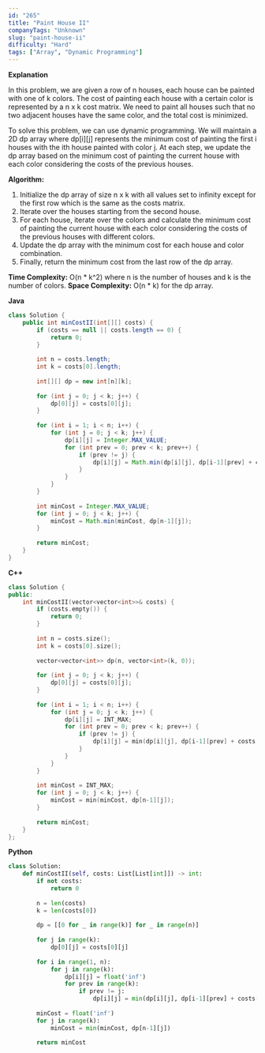 ```yaml
---
id: "265"
title: "Paint House II"
companyTags: "Unknown"
slug: "paint-house-ii"
difficulty: "Hard"
tags: ["Array", "Dynamic Programming"]
---
```


**Explanation**

In this problem, we are given a row of n houses, each house can be painted with one of k colors. The cost of painting each house with a certain color is represented by a n x k cost matrix. We need to paint all houses such that no two adjacent houses have the same color, and the total cost is minimized.

To solve this problem, we can use dynamic programming. We will maintain a 2D dp array where dp[i][j] represents the minimum cost of painting the first i houses with the ith house painted with color j. At each step, we update the dp array based on the minimum cost of painting the current house with each color considering the costs of the previous houses.

**Algorithm:**
1. Initialize the dp array of size n x k with all values set to infinity except for the first row which is the same as the costs matrix.
2. Iterate over the houses starting from the second house.
3. For each house, iterate over the colors and calculate the minimum cost of painting the current house with each color considering the costs of the previous houses with different colors.
4. Update the dp array with the minimum cost for each house and color combination.
5. Finally, return the minimum cost from the last row of the dp array.

**Time Complexity:** O(n * k^2) where n is the number of houses and k is the number of colors.
**Space Complexity:** O(n * k) for the dp array.

**Java**
```java
class Solution {
    public int minCostII(int[][] costs) {
        if (costs == null || costs.length == 0) {
            return 0;
        }
        
        int n = costs.length;
        int k = costs[0].length;
        
        int[][] dp = new int[n][k];
        
        for (int j = 0; j < k; j++) {
            dp[0][j] = costs[0][j];
        }
        
        for (int i = 1; i < n; i++) {
            for (int j = 0; j < k; j++) {
                dp[i][j] = Integer.MAX_VALUE;
                for (int prev = 0; prev < k; prev++) {
                    if (prev != j) {
                        dp[i][j] = Math.min(dp[i][j], dp[i-1][prev] + costs[i][j]);
                    }
                }
            }
        }
        
        int minCost = Integer.MAX_VALUE;
        for (int j = 0; j < k; j++) {
            minCost = Math.min(minCost, dp[n-1][j]);
        }
        
        return minCost;
    }
}
```

**C++**
```cpp
class Solution {
public:
    int minCostII(vector<vector<int>>& costs) {
        if (costs.empty()) {
            return 0;
        }
        
        int n = costs.size();
        int k = costs[0].size();
        
        vector<vector<int>> dp(n, vector<int>(k, 0));
        
        for (int j = 0; j < k; j++) {
            dp[0][j] = costs[0][j];
        }
        
        for (int i = 1; i < n; i++) {
            for (int j = 0; j < k; j++) {
                dp[i][j] = INT_MAX;
                for (int prev = 0; prev < k; prev++) {
                    if (prev != j) {
                        dp[i][j] = min(dp[i][j], dp[i-1][prev] + costs[i][j]);
                    }
                }
            }
        }
        
        int minCost = INT_MAX;
        for (int j = 0; j < k; j++) {
            minCost = min(minCost, dp[n-1][j]);
        }
        
        return minCost;
    }
};
```

**Python**
```python
class Solution:
    def minCostII(self, costs: List[List[int]]) -> int:
        if not costs:
            return 0
        
        n = len(costs)
        k = len(costs[0])
        
        dp = [[0 for _ in range(k)] for _ in range(n)]
        
        for j in range(k):
            dp[0][j] = costs[0][j]
        
        for i in range(1, n):
            for j in range(k):
                dp[i][j] = float('inf')
                for prev in range(k):
                    if prev != j:
                        dp[i][j] = min(dp[i][j], dp[i-1][prev] + costs[i][j])
        
        minCost = float('inf')
        for j in range(k):
            minCost = min(minCost, dp[n-1][j])
        
        return minCost
```
